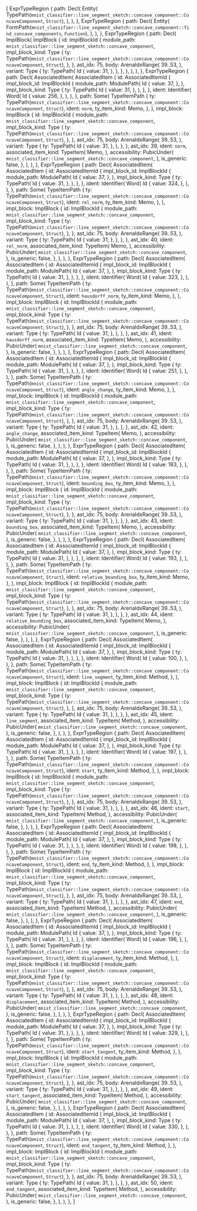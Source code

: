[
    ExprTypeRegion {
        path: Decl(
            Entity(
                TypePath(`mnist_classifier::line_segment_sketch::concave_component::ConcaveComponent`, `Struct`),
            ),
        ),
    },
    ExprTypeRegion {
        path: Decl(
            Entity(
                FormPath(`mnist_classifier::line_segment_sketch::concave_component::find_concave_components`, `Function`),
            ),
        ),
    },
    ExprTypeRegion {
        path: Decl(
            ImplBlock(
                ImplBlock {
                    id: ImplBlockId {
                        module_path: `mnist_classifier::line_segment_sketch::concave_component`,
                        impl_block_kind: Type {
                            ty: TypePath(`mnist_classifier::line_segment_sketch::concave_component::ConcaveComponent`, `Struct`),
                        },
                    },
                    ast_idx: 75,
                    body: ArenaIdxRange(
                        39..53,
                    ),
                    variant: Type {
                        ty: TypePath(
                            Id {
                                value: 31,
                            },
                        ),
                    },
                },
            ),
        ),
    },
    ExprTypeRegion {
        path: Decl(
            AssociatedItem(
                AssociatedItem {
                    id: AssociatedItemId {
                        impl_block_id: ImplBlockId {
                            module_path: ModulePath(
                                Id {
                                    value: 37,
                                },
                            ),
                            impl_block_kind: Type {
                                ty: TypePath(
                                    Id {
                                        value: 31,
                                    },
                                ),
                            },
                        },
                        ident: Identifier(
                            Word(
                                Id {
                                    value: 256,
                                },
                            ),
                        ),
                    },
                    path: Some(
                        TypeItemPath {
                            ty: TypePath(`mnist_classifier::line_segment_sketch::concave_component::ConcaveComponent`, `Struct`),
                            ident: `norm`,
                            ty_item_kind: Memo,
                        },
                    ),
                    impl_block: ImplBlock {
                        id: ImplBlockId {
                            module_path: `mnist_classifier::line_segment_sketch::concave_component`,
                            impl_block_kind: Type {
                                ty: TypePath(`mnist_classifier::line_segment_sketch::concave_component::ConcaveComponent`, `Struct`),
                            },
                        },
                        ast_idx: 75,
                        body: ArenaIdxRange(
                            39..53,
                        ),
                        variant: Type {
                            ty: TypePath(
                                Id {
                                    value: 31,
                                },
                            ),
                        },
                    },
                    ast_idx: 39,
                    ident: `norm`,
                    associated_item_kind: TypeItem(
                        Memo,
                    ),
                    accessibility: PubicUnder(
                        `mnist_classifier::line_segment_sketch::concave_component`,
                    ),
                    is_generic: false,
                },
            ),
        ),
    },
    ExprTypeRegion {
        path: Decl(
            AssociatedItem(
                AssociatedItem {
                    id: AssociatedItemId {
                        impl_block_id: ImplBlockId {
                            module_path: ModulePath(
                                Id {
                                    value: 37,
                                },
                            ),
                            impl_block_kind: Type {
                                ty: TypePath(
                                    Id {
                                        value: 31,
                                    },
                                ),
                            },
                        },
                        ident: Identifier(
                            Word(
                                Id {
                                    value: 324,
                                },
                            ),
                        ),
                    },
                    path: Some(
                        TypeItemPath {
                            ty: TypePath(`mnist_classifier::line_segment_sketch::concave_component::ConcaveComponent`, `Struct`),
                            ident: `rel_norm`,
                            ty_item_kind: Memo,
                        },
                    ),
                    impl_block: ImplBlock {
                        id: ImplBlockId {
                            module_path: `mnist_classifier::line_segment_sketch::concave_component`,
                            impl_block_kind: Type {
                                ty: TypePath(`mnist_classifier::line_segment_sketch::concave_component::ConcaveComponent`, `Struct`),
                            },
                        },
                        ast_idx: 75,
                        body: ArenaIdxRange(
                            39..53,
                        ),
                        variant: Type {
                            ty: TypePath(
                                Id {
                                    value: 31,
                                },
                            ),
                        },
                    },
                    ast_idx: 40,
                    ident: `rel_norm`,
                    associated_item_kind: TypeItem(
                        Memo,
                    ),
                    accessibility: PubicUnder(
                        `mnist_classifier::line_segment_sketch::concave_component`,
                    ),
                    is_generic: false,
                },
            ),
        ),
    },
    ExprTypeRegion {
        path: Decl(
            AssociatedItem(
                AssociatedItem {
                    id: AssociatedItemId {
                        impl_block_id: ImplBlockId {
                            module_path: ModulePath(
                                Id {
                                    value: 37,
                                },
                            ),
                            impl_block_kind: Type {
                                ty: TypePath(
                                    Id {
                                        value: 31,
                                    },
                                ),
                            },
                        },
                        ident: Identifier(
                            Word(
                                Id {
                                    value: 323,
                                },
                            ),
                        ),
                    },
                    path: Some(
                        TypeItemPath {
                            ty: TypePath(`mnist_classifier::line_segment_sketch::concave_component::ConcaveComponent`, `Struct`),
                            ident: `hausdorff_norm`,
                            ty_item_kind: Memo,
                        },
                    ),
                    impl_block: ImplBlock {
                        id: ImplBlockId {
                            module_path: `mnist_classifier::line_segment_sketch::concave_component`,
                            impl_block_kind: Type {
                                ty: TypePath(`mnist_classifier::line_segment_sketch::concave_component::ConcaveComponent`, `Struct`),
                            },
                        },
                        ast_idx: 75,
                        body: ArenaIdxRange(
                            39..53,
                        ),
                        variant: Type {
                            ty: TypePath(
                                Id {
                                    value: 31,
                                },
                            ),
                        },
                    },
                    ast_idx: 41,
                    ident: `hausdorff_norm`,
                    associated_item_kind: TypeItem(
                        Memo,
                    ),
                    accessibility: PubicUnder(
                        `mnist_classifier::line_segment_sketch::concave_component`,
                    ),
                    is_generic: false,
                },
            ),
        ),
    },
    ExprTypeRegion {
        path: Decl(
            AssociatedItem(
                AssociatedItem {
                    id: AssociatedItemId {
                        impl_block_id: ImplBlockId {
                            module_path: ModulePath(
                                Id {
                                    value: 37,
                                },
                            ),
                            impl_block_kind: Type {
                                ty: TypePath(
                                    Id {
                                        value: 31,
                                    },
                                ),
                            },
                        },
                        ident: Identifier(
                            Word(
                                Id {
                                    value: 251,
                                },
                            ),
                        ),
                    },
                    path: Some(
                        TypeItemPath {
                            ty: TypePath(`mnist_classifier::line_segment_sketch::concave_component::ConcaveComponent`, `Struct`),
                            ident: `angle_change`,
                            ty_item_kind: Memo,
                        },
                    ),
                    impl_block: ImplBlock {
                        id: ImplBlockId {
                            module_path: `mnist_classifier::line_segment_sketch::concave_component`,
                            impl_block_kind: Type {
                                ty: TypePath(`mnist_classifier::line_segment_sketch::concave_component::ConcaveComponent`, `Struct`),
                            },
                        },
                        ast_idx: 75,
                        body: ArenaIdxRange(
                            39..53,
                        ),
                        variant: Type {
                            ty: TypePath(
                                Id {
                                    value: 31,
                                },
                            ),
                        },
                    },
                    ast_idx: 42,
                    ident: `angle_change`,
                    associated_item_kind: TypeItem(
                        Memo,
                    ),
                    accessibility: PubicUnder(
                        `mnist_classifier::line_segment_sketch::concave_component`,
                    ),
                    is_generic: false,
                },
            ),
        ),
    },
    ExprTypeRegion {
        path: Decl(
            AssociatedItem(
                AssociatedItem {
                    id: AssociatedItemId {
                        impl_block_id: ImplBlockId {
                            module_path: ModulePath(
                                Id {
                                    value: 37,
                                },
                            ),
                            impl_block_kind: Type {
                                ty: TypePath(
                                    Id {
                                        value: 31,
                                    },
                                ),
                            },
                        },
                        ident: Identifier(
                            Word(
                                Id {
                                    value: 183,
                                },
                            ),
                        ),
                    },
                    path: Some(
                        TypeItemPath {
                            ty: TypePath(`mnist_classifier::line_segment_sketch::concave_component::ConcaveComponent`, `Struct`),
                            ident: `bounding_box`,
                            ty_item_kind: Memo,
                        },
                    ),
                    impl_block: ImplBlock {
                        id: ImplBlockId {
                            module_path: `mnist_classifier::line_segment_sketch::concave_component`,
                            impl_block_kind: Type {
                                ty: TypePath(`mnist_classifier::line_segment_sketch::concave_component::ConcaveComponent`, `Struct`),
                            },
                        },
                        ast_idx: 75,
                        body: ArenaIdxRange(
                            39..53,
                        ),
                        variant: Type {
                            ty: TypePath(
                                Id {
                                    value: 31,
                                },
                            ),
                        },
                    },
                    ast_idx: 43,
                    ident: `bounding_box`,
                    associated_item_kind: TypeItem(
                        Memo,
                    ),
                    accessibility: PubicUnder(
                        `mnist_classifier::line_segment_sketch::concave_component`,
                    ),
                    is_generic: false,
                },
            ),
        ),
    },
    ExprTypeRegion {
        path: Decl(
            AssociatedItem(
                AssociatedItem {
                    id: AssociatedItemId {
                        impl_block_id: ImplBlockId {
                            module_path: ModulePath(
                                Id {
                                    value: 37,
                                },
                            ),
                            impl_block_kind: Type {
                                ty: TypePath(
                                    Id {
                                        value: 31,
                                    },
                                ),
                            },
                        },
                        ident: Identifier(
                            Word(
                                Id {
                                    value: 193,
                                },
                            ),
                        ),
                    },
                    path: Some(
                        TypeItemPath {
                            ty: TypePath(`mnist_classifier::line_segment_sketch::concave_component::ConcaveComponent`, `Struct`),
                            ident: `relative_bounding_box`,
                            ty_item_kind: Memo,
                        },
                    ),
                    impl_block: ImplBlock {
                        id: ImplBlockId {
                            module_path: `mnist_classifier::line_segment_sketch::concave_component`,
                            impl_block_kind: Type {
                                ty: TypePath(`mnist_classifier::line_segment_sketch::concave_component::ConcaveComponent`, `Struct`),
                            },
                        },
                        ast_idx: 75,
                        body: ArenaIdxRange(
                            39..53,
                        ),
                        variant: Type {
                            ty: TypePath(
                                Id {
                                    value: 31,
                                },
                            ),
                        },
                    },
                    ast_idx: 44,
                    ident: `relative_bounding_box`,
                    associated_item_kind: TypeItem(
                        Memo,
                    ),
                    accessibility: PubicUnder(
                        `mnist_classifier::line_segment_sketch::concave_component`,
                    ),
                    is_generic: false,
                },
            ),
        ),
    },
    ExprTypeRegion {
        path: Decl(
            AssociatedItem(
                AssociatedItem {
                    id: AssociatedItemId {
                        impl_block_id: ImplBlockId {
                            module_path: ModulePath(
                                Id {
                                    value: 37,
                                },
                            ),
                            impl_block_kind: Type {
                                ty: TypePath(
                                    Id {
                                        value: 31,
                                    },
                                ),
                            },
                        },
                        ident: Identifier(
                            Word(
                                Id {
                                    value: 100,
                                },
                            ),
                        ),
                    },
                    path: Some(
                        TypeItemPath {
                            ty: TypePath(`mnist_classifier::line_segment_sketch::concave_component::ConcaveComponent`, `Struct`),
                            ident: `line_segment`,
                            ty_item_kind: Method,
                        },
                    ),
                    impl_block: ImplBlock {
                        id: ImplBlockId {
                            module_path: `mnist_classifier::line_segment_sketch::concave_component`,
                            impl_block_kind: Type {
                                ty: TypePath(`mnist_classifier::line_segment_sketch::concave_component::ConcaveComponent`, `Struct`),
                            },
                        },
                        ast_idx: 75,
                        body: ArenaIdxRange(
                            39..53,
                        ),
                        variant: Type {
                            ty: TypePath(
                                Id {
                                    value: 31,
                                },
                            ),
                        },
                    },
                    ast_idx: 45,
                    ident: `line_segment`,
                    associated_item_kind: TypeItem(
                        Method,
                    ),
                    accessibility: PubicUnder(
                        `mnist_classifier::line_segment_sketch::concave_component`,
                    ),
                    is_generic: false,
                },
            ),
        ),
    },
    ExprTypeRegion {
        path: Decl(
            AssociatedItem(
                AssociatedItem {
                    id: AssociatedItemId {
                        impl_block_id: ImplBlockId {
                            module_path: ModulePath(
                                Id {
                                    value: 37,
                                },
                            ),
                            impl_block_kind: Type {
                                ty: TypePath(
                                    Id {
                                        value: 31,
                                    },
                                ),
                            },
                        },
                        ident: Identifier(
                            Word(
                                Id {
                                    value: 197,
                                },
                            ),
                        ),
                    },
                    path: Some(
                        TypeItemPath {
                            ty: TypePath(`mnist_classifier::line_segment_sketch::concave_component::ConcaveComponent`, `Struct`),
                            ident: `start`,
                            ty_item_kind: Method,
                        },
                    ),
                    impl_block: ImplBlock {
                        id: ImplBlockId {
                            module_path: `mnist_classifier::line_segment_sketch::concave_component`,
                            impl_block_kind: Type {
                                ty: TypePath(`mnist_classifier::line_segment_sketch::concave_component::ConcaveComponent`, `Struct`),
                            },
                        },
                        ast_idx: 75,
                        body: ArenaIdxRange(
                            39..53,
                        ),
                        variant: Type {
                            ty: TypePath(
                                Id {
                                    value: 31,
                                },
                            ),
                        },
                    },
                    ast_idx: 46,
                    ident: `start`,
                    associated_item_kind: TypeItem(
                        Method,
                    ),
                    accessibility: PubicUnder(
                        `mnist_classifier::line_segment_sketch::concave_component`,
                    ),
                    is_generic: false,
                },
            ),
        ),
    },
    ExprTypeRegion {
        path: Decl(
            AssociatedItem(
                AssociatedItem {
                    id: AssociatedItemId {
                        impl_block_id: ImplBlockId {
                            module_path: ModulePath(
                                Id {
                                    value: 37,
                                },
                            ),
                            impl_block_kind: Type {
                                ty: TypePath(
                                    Id {
                                        value: 31,
                                    },
                                ),
                            },
                        },
                        ident: Identifier(
                            Word(
                                Id {
                                    value: 198,
                                },
                            ),
                        ),
                    },
                    path: Some(
                        TypeItemPath {
                            ty: TypePath(`mnist_classifier::line_segment_sketch::concave_component::ConcaveComponent`, `Struct`),
                            ident: `end`,
                            ty_item_kind: Method,
                        },
                    ),
                    impl_block: ImplBlock {
                        id: ImplBlockId {
                            module_path: `mnist_classifier::line_segment_sketch::concave_component`,
                            impl_block_kind: Type {
                                ty: TypePath(`mnist_classifier::line_segment_sketch::concave_component::ConcaveComponent`, `Struct`),
                            },
                        },
                        ast_idx: 75,
                        body: ArenaIdxRange(
                            39..53,
                        ),
                        variant: Type {
                            ty: TypePath(
                                Id {
                                    value: 31,
                                },
                            ),
                        },
                    },
                    ast_idx: 47,
                    ident: `end`,
                    associated_item_kind: TypeItem(
                        Method,
                    ),
                    accessibility: PubicUnder(
                        `mnist_classifier::line_segment_sketch::concave_component`,
                    ),
                    is_generic: false,
                },
            ),
        ),
    },
    ExprTypeRegion {
        path: Decl(
            AssociatedItem(
                AssociatedItem {
                    id: AssociatedItemId {
                        impl_block_id: ImplBlockId {
                            module_path: ModulePath(
                                Id {
                                    value: 37,
                                },
                            ),
                            impl_block_kind: Type {
                                ty: TypePath(
                                    Id {
                                        value: 31,
                                    },
                                ),
                            },
                        },
                        ident: Identifier(
                            Word(
                                Id {
                                    value: 196,
                                },
                            ),
                        ),
                    },
                    path: Some(
                        TypeItemPath {
                            ty: TypePath(`mnist_classifier::line_segment_sketch::concave_component::ConcaveComponent`, `Struct`),
                            ident: `displacement`,
                            ty_item_kind: Method,
                        },
                    ),
                    impl_block: ImplBlock {
                        id: ImplBlockId {
                            module_path: `mnist_classifier::line_segment_sketch::concave_component`,
                            impl_block_kind: Type {
                                ty: TypePath(`mnist_classifier::line_segment_sketch::concave_component::ConcaveComponent`, `Struct`),
                            },
                        },
                        ast_idx: 75,
                        body: ArenaIdxRange(
                            39..53,
                        ),
                        variant: Type {
                            ty: TypePath(
                                Id {
                                    value: 31,
                                },
                            ),
                        },
                    },
                    ast_idx: 48,
                    ident: `displacement`,
                    associated_item_kind: TypeItem(
                        Method,
                    ),
                    accessibility: PubicUnder(
                        `mnist_classifier::line_segment_sketch::concave_component`,
                    ),
                    is_generic: false,
                },
            ),
        ),
    },
    ExprTypeRegion {
        path: Decl(
            AssociatedItem(
                AssociatedItem {
                    id: AssociatedItemId {
                        impl_block_id: ImplBlockId {
                            module_path: ModulePath(
                                Id {
                                    value: 37,
                                },
                            ),
                            impl_block_kind: Type {
                                ty: TypePath(
                                    Id {
                                        value: 31,
                                    },
                                ),
                            },
                        },
                        ident: Identifier(
                            Word(
                                Id {
                                    value: 329,
                                },
                            ),
                        ),
                    },
                    path: Some(
                        TypeItemPath {
                            ty: TypePath(`mnist_classifier::line_segment_sketch::concave_component::ConcaveComponent`, `Struct`),
                            ident: `start_tangent`,
                            ty_item_kind: Method,
                        },
                    ),
                    impl_block: ImplBlock {
                        id: ImplBlockId {
                            module_path: `mnist_classifier::line_segment_sketch::concave_component`,
                            impl_block_kind: Type {
                                ty: TypePath(`mnist_classifier::line_segment_sketch::concave_component::ConcaveComponent`, `Struct`),
                            },
                        },
                        ast_idx: 75,
                        body: ArenaIdxRange(
                            39..53,
                        ),
                        variant: Type {
                            ty: TypePath(
                                Id {
                                    value: 31,
                                },
                            ),
                        },
                    },
                    ast_idx: 49,
                    ident: `start_tangent`,
                    associated_item_kind: TypeItem(
                        Method,
                    ),
                    accessibility: PubicUnder(
                        `mnist_classifier::line_segment_sketch::concave_component`,
                    ),
                    is_generic: false,
                },
            ),
        ),
    },
    ExprTypeRegion {
        path: Decl(
            AssociatedItem(
                AssociatedItem {
                    id: AssociatedItemId {
                        impl_block_id: ImplBlockId {
                            module_path: ModulePath(
                                Id {
                                    value: 37,
                                },
                            ),
                            impl_block_kind: Type {
                                ty: TypePath(
                                    Id {
                                        value: 31,
                                    },
                                ),
                            },
                        },
                        ident: Identifier(
                            Word(
                                Id {
                                    value: 330,
                                },
                            ),
                        ),
                    },
                    path: Some(
                        TypeItemPath {
                            ty: TypePath(`mnist_classifier::line_segment_sketch::concave_component::ConcaveComponent`, `Struct`),
                            ident: `end_tangent`,
                            ty_item_kind: Method,
                        },
                    ),
                    impl_block: ImplBlock {
                        id: ImplBlockId {
                            module_path: `mnist_classifier::line_segment_sketch::concave_component`,
                            impl_block_kind: Type {
                                ty: TypePath(`mnist_classifier::line_segment_sketch::concave_component::ConcaveComponent`, `Struct`),
                            },
                        },
                        ast_idx: 75,
                        body: ArenaIdxRange(
                            39..53,
                        ),
                        variant: Type {
                            ty: TypePath(
                                Id {
                                    value: 31,
                                },
                            ),
                        },
                    },
                    ast_idx: 50,
                    ident: `end_tangent`,
                    associated_item_kind: TypeItem(
                        Method,
                    ),
                    accessibility: PubicUnder(
                        `mnist_classifier::line_segment_sketch::concave_component`,
                    ),
                    is_generic: false,
                },
            ),
        ),
    },
]